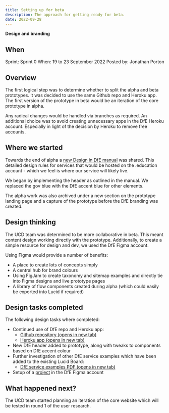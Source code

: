 ```yaml
---
title: Setting up for beta
description: The approach for getting ready for beta.
date: 2022-09-28
---
```


<strong class="govuk-tag govuk-tag--yellow">Design and branding</strong>

## When
Sprint: Sprint 0
When: 19 to 23 September 2022
Posted by: Jonathan Porton

## Overview
The first logical step was to determine whether to split the alpha and beta prototypes. It was decided to use the same Github repo and Heroku app. The first version of the prototype in beta would be an iteration of the core prototype in alpha.

Any radical changes would be handled via branches as required. An additional choice was to avoid creating unnecessary apps in the DfE Heroku account. Especially in light of the decision by Heroku to remove free accounts.

## Where we started
Towards the end of alpha a <a href="https://design.education.gov.uk/branding.html" target="_blank">new Design in DfE manual</a> was shared. This detailed design rules for services that would be hosted on the .education account - which we feel is where our service will likely live.

We began by implementing the header as outlined in the manual. We replaced the gov blue with the DfE accent blue for other elements.

The alpha work was also archived under a new section on the prototype landing page and a capture of the prototype before the DfE branding was created.

## Design thinking
The UCD team was determined to be more collaborative in beta. This meant content design working directly with the prototype. Additionally, to create a simple resource for design and dev, we used the DfE Figma account.

Using Figma would provide a number of benefits:

- A place to create lots of concepts simply
- A central hub for brand colours
- Using FigJam to create taxonomy and sitemap examples and directly tie into Figma designs and live prototype pages
- A library of flow components created during alpha (which could easily be exported into Lucid if required)

## Design tasks completed
The following design tasks where completed:

- Continued use of DfE repo and Heroku app:
  - <a href="https://github.com/DFE-Digital/vcf-sw-career-development-prototype" target="_blank">Github repository (opens in new tab)</a>
  - <a href="https://vcf-sw-career-dev-prototype.herokuapp.com/" target="_blank">Heroku app (opens in new tab)</a>
- New DfE header added to prototype, along with tweaks to components based on DfE accent colour
- Further investigation of other DfE service examples which have been added to the existing Lucid Board:
  - <a href="https://lucid.app/lucidspark/aec2b364-6144-4839-ac02-c0f7b3dfaea3/edit?invitationId=inv_d0449cb7-b37a-4fac-94cb-e86ff3ed7c55#" target="_blank">DfE service examples PDF (opens in new tab)</a>
- Setup of a <a href="https://www.figma.com/files/project/57825408/VCF---Social-worker-career-development?fuid=1111661131405226767" target="_blank"> project</a> in the DfE Figma account

## What happened next?

The UCD team started planning an iteration of the core website which will be tested in round 1 of the user research.
